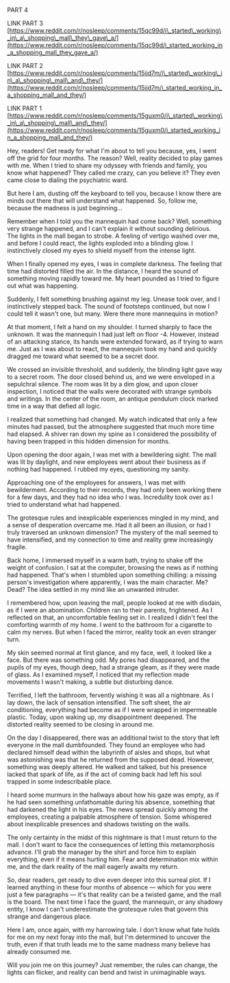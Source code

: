 PART 4 

LINK PART 3 [https://www.reddit.com/r/nosleep/comments/15qc99d/i\_started\_working\_in\_a\_shopping\_mall\_they\_gave\_a/](https://www.reddit.com/r/nosleep/comments/15qc99d/i_started_working_in_a_shopping_mall_they_gave_a/)

LINK PART 2 [https://www.reddit.com/r/nosleep/comments/15iid7m/i\_started\_working\_in\_a\_shopping\_mall\_and\_they/](https://www.reddit.com/r/nosleep/comments/15iid7m/i_started_working_in_a_shopping_mall_and_they/)

LINK PART 1 [https://www.reddit.com/r/nosleep/comments/15guxm0/i\_started\_working\_in\_a\_shopping\_mall\_and\_they/](https://www.reddit.com/r/nosleep/comments/15guxm0/i_started_working_in_a_shopping_mall_and_they/)

  
Hey, readers! Get ready for what I'm about to tell you because, yes, I went off the grid for four months. The reason? Well, reality decided to play games with me. When I tried to share my odyssey with friends and family, you know what happened? They called me crazy, can you believe it? They even came close to dialing the psychiatric ward.  
  
But here I am, dusting off the keyboard to tell you, because I know there are minds out there that will understand what happened. So, follow me, because the madness is just beginning...  
  
Remember when I told you the mannequin had come back? Well, something very strange happened, and I can't explain it without sounding delirious. The lights in the mall began to strobe. A feeling of vertigo washed over me, and before I could react, the lights exploded into a blinding glow. I instinctively closed my eyes to shield myself from the intense light.  
  
When I finally opened my eyes, I was in complete darkness. The feeling that time had distorted filled the air. In the distance, I heard the sound of something moving rapidly toward me. My heart pounded as I tried to figure out what was happening.  
  
Suddenly, I felt something brushing against my leg. Unease took over, and I instinctively stepped back. The sound of footsteps continued, but now I could tell it wasn't one, but many. Were there more mannequins in motion?  
  
At that moment, I felt a hand on my shoulder. I turned sharply to face the unknown. It was the mannequin I had just left on floor -4. However, instead of an attacking stance, its hands were extended forward, as if trying to warn me. Just as I was about to react, the mannequin took my hand and quickly dragged me toward what seemed to be a secret door.  
  
We crossed an invisible threshold, and suddenly, the blinding light gave way to a secret room. The door closed behind us, and we were enveloped in a sepulchral silence. The room was lit by a dim glow, and upon closer inspection, I noticed that the walls were decorated with strange symbols and writings. In the center of the room, an antique pendulum clock marked time in a way that defied all logic.  
  
I realized that something had changed. My watch indicated that only a few minutes had passed, but the atmosphere suggested that much more time had elapsed. A shiver ran down my spine as I considered the possibility of having been trapped in this hidden dimension for months.  
  
Upon opening the door again, I was met with a bewildering sight. The mall was lit by daylight, and new employees went about their business as if nothing had happened. I rubbed my eyes, questioning my sanity.  
  
Approaching one of the employees for answers, I was met with bewilderment. According to their records, they had only been working there for a few days, and they had no idea who I was. Incredulity took over as I tried to understand what had happened.  
  
The grotesque rules and inexplicable experiences mingled in my mind, and a sense of desperation overcame me. Had it all been an illusion, or had I truly traversed an unknown dimension? The mystery of the mall seemed to have intensified, and my connection to time and reality grew increasingly fragile.  
  
Back home, I immersed myself in a warm bath, trying to shake off the weight of confusion. I sat at the computer, browsing the news as if nothing had happened. That's when I stumbled upon something chilling: a missing person's investigation where apparently, I was the main character. Me? Dead? The idea settled in my mind like an unwanted intruder.  
  
I remembered how, upon leaving the mall, people looked at me with disdain, as if I were an abomination. Children ran to their parents, frightened. As I reflected on that, an uncomfortable feeling set in. I realized I didn't feel the comforting warmth of my home. I went to the bathroom for a cigarette to calm my nerves. But when I faced the mirror, reality took an even stranger turn.  
  
My skin seemed normal at first glance, and my face, well, it looked like a face. But there was something odd. My pores had disappeared, and the pupils of my eyes, though deep, had a strange gleam, as if they were made of glass. As I examined myself, I noticed that my reflection made movements I wasn't making, a subtle but disturbing dance.  
  
Terrified, I left the bathroom, fervently wishing it was all a nightmare. As I lay down, the lack of sensation intensified. The soft sheet, the air conditioning, everything had become as if I were wrapped in impermeable plastic. Today, upon waking up, my disappointment deepened. The distorted reality seemed to be closing in around me.  
  
On the day I disappeared, there was an additional twist to the story that left everyone in the mall dumbfounded. They found an employee who had declared himself dead within the labyrinth of aisles and shops, but what was astonishing was that he returned from the supposed dead. However, something was deeply altered. He walked and talked, but his presence lacked that spark of life, as if the act of coming back had left his soul trapped in some indescribable place.  
  
I heard some murmurs in the hallways about how his gaze was empty, as if he had seen something unfathomable during his absence, something that had darkened the light in his eyes. The news spread quickly among the employees, creating a palpable atmosphere of tension. Some whispered about inexplicable presences and shadows twisting on the walls.  
  
The only certainty in the midst of this nightmare is that I must return to the mall. I don't want to face the consequences of letting this metamorphosis advance. I'll grab the manager by the shirt and force him to explain everything, even if it means hurting him. Fear and determination mix within me, and the dark reality of the mall eagerly awaits my return.  
  
So, dear readers, get ready to dive even deeper into this surreal plot. If I learned anything in these four months of absence — which for you were just a few paragraphs — it's that reality can be a twisted game, and the mall is the board. The next time I face the guard, the mannequin, or any shadowy entity, I know I can't underestimate the grotesque rules that govern this strange and dangerous place.  
  
Here I am, once again, with my harrowing tale. I don't know what fate holds for me on my next foray into the mall, but I'm determined to uncover the truth, even if that truth leads me to the same madness many believe has already consumed me.  
  
Will you join me on this journey? Just remember, the rules can change, the lights can flicker, and reality can bend and twist in unimaginable ways.